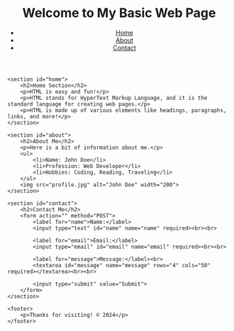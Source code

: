 <!DOCTYPE html>
<html lang="en">

<head>
    <meta charset="UTF-8">
    <meta name="viewport" content="width=device-width, initial-scale=1.0">
    <title>Basic HTML Web Page</title>
    <link rel="stylesheet" href="styles.css"> <!-- Link to external CSS (optional) -->
</head>

<body>
    <header>
        <h1>Welcome to My Basic Web Page</h1>
        <nav>
            <ul>
                <li><a href="#home">Home</a></li>
                <li><a href="#about">About</a></li>
                <li><a href="#contact">Contact</a></li>
            </ul>
        </nav>
    </header>

    <section id="home">
        <h2>Home Section</h2>
        <p>HTML is easy and fun!</p>
        <p>HTML stands for HyperText Markup Language, and it is the standard language for creating web pages.</p>
        <p>HTML is made up of various elements like headings, paragraphs, links, and more!</p>
    </section>

    <section id="about">
        <h2>About Me</h2>
        <p>Here is a bit of information about me.</p>
        <ul>
            <li>Name: John Doe</li>
            <li>Profession: Web Developer</li>
            <li>Hobbies: Coding, Reading, Traveling</li>
        </ul>
        <img src="profile.jpg" alt="John Doe" width="200">
    </section>

    <section id="contact">
        <h2>Contact Me</h2>
        <form action="" method="POST">
            <label for="name">Name:</label>
            <input type="text" id="name" name="name" required><br><br>

            <label for="email">Email:</label>
            <input type="email" id="email" name="email" required><br><br>

            <label for="message">Message:</label><br>
            <textarea id="message" name="message" rows="4" cols="50" required></textarea><br><br>

            <input type="submit" value="Submit">
        </form>
    </section>

    <footer>
        <p>Thanks for visiting! © 2024</p>
    </footer>

</body>

</html>

